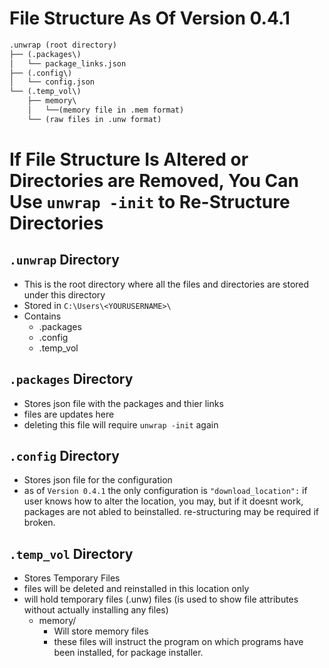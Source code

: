 # File Structure As Of Version 0.4.1
```txt
.unwrap (root directory)
├── (.packages\)
│   └── package_links.json
├── (.config\)
│   └── config.json
└── (.temp_vol\)
    ├── memory\
    │   └──(memory file in .mem format)
    └── (raw files in .unw format)
```
# If File Structure Is Altered or Directories are Removed, You Can Use `unwrap -init` to Re-Structure Directories

## `.unwrap` Directory
- This is the root directory where all the files and directories are stored under this directory
- Stored in `C:\Users\<YOURUSERNAME>\`
- Contains 
    * .packages
    * .config
    * .temp_vol
## `.packages` Directory
- Stores json file with the packages and thier links
- files are updates here
- deleting this file will require `unwrap -init` again
## `.config` Directory
- Stores json file for the configuration
- as of `Version 0.4.1` the only configuration is `"download_location":` if user knows how to alter the location, you may, but if it doesnt work, packages are not abled to beinstalled. re-structuring may be required if broken.
## `.temp_vol` Directory
- Stores Temporary Files
- files will be deleted and reinstalled in this location only
- will hold temporary files (.unw) files (is used to show file attributes without actually installing any files)
    * memory/
        * Will store memory files
        * these files will instruct the program on which programs have been installed, for package installer.
    
